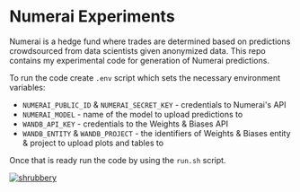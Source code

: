 # Numerai Experiments

Numerai is a hedge fund where trades are determined based on predictions crowdsourced from data scientists given anonymized data.
This repo contains my experimental code for generation of Numerai predictions.

To run the code create `.env` script which sets the necessary environment variables:

- `NUMERAI_PUBLIC_ID` & `NUMERAI_SECRET_KEY` - credentials to Numerai's API
- `NUMERAI_MODEL` - name of the model to upload predictions to
- `WANDB_API_KEY` - credentials to the Weights & Biases API
- `WANDB_ENTITY` & `WANDB_PROJECT` - the identifiers of Weights & Biases entity & project to upload plots and tables to

Once that is ready run the code by using the `run.sh` script.

[![shrubbery](http://img.youtube.com/vi/93C9VbA6h1U/0.jpg)](http://www.youtube.com/watch?v=93C9VbA6h1U)
